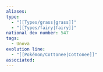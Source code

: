 ```yaml
---
aliases: 
type:
  - "[[Types/grass|grass]]"
  - "[[Types/fairy|fairy]]"
national dex number: 547
tags:
  - Unova
evolution line:
  - "[[Pokémon/Cottonee|Cottonee]]"
associated: 
---
```

